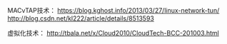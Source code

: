 MACvTAP技术：
https://blog.kghost.info/2013/03/27/linux-network-tun/
http://blog.csdn.net/kl222/article/details/8513593

虚拟化技术：
http://tbala.net/x/Cloud2010/CloudTech-BCC-201003.html
